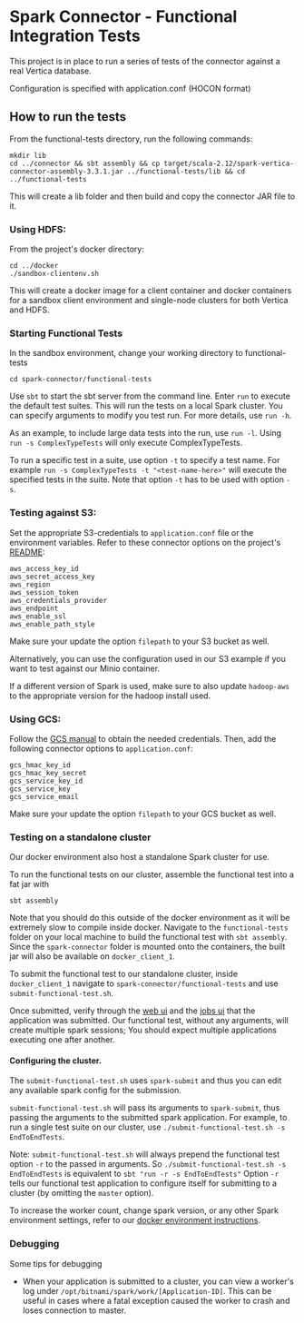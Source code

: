 # Spark Connector - Functional Integration Tests

This project is in place to run a series of tests of the connector against a real Vertica database.

Configuration is specified with application.conf (HOCON format)

## How to run the tests
From the functional-tests directory, run the following commands:
```
mkdir lib
cd ../connector && sbt assembly && cp target/scala-2.12/spark-vertica-connector-assembly-3.3.1.jar ../functional-tests/lib && cd ../functional-tests
```
This will create a lib folder and then build and copy the connector JAR file to it.

### Using HDFS:
From the project's docker directory:
```
cd ../docker
./sandbox-clientenv.sh
```
This will create a docker image for a client container and docker containers for a sandbox client environment and single-node clusters for both Vertica and HDFS.

### Starting Functional Tests

In the sandbox environment, change your working directory to functional-tests
```
cd spark-connector/functional-tests
```

Use `sbt` to start the sbt server from the command line. Enter `run` to execute the default test suites. 
This will run the tests on a local Spark cluster. 
You can specify arguments to modify you test run. For more details, use `run -h`.

As an example, to include large data tests into the run, use `run -l`. Using `run -s ComplexTypeTests` will only execute ComplexTypeTests.

To run a specific test in a suite, use option `-t` to specify a test name. For example `run -s ComplexTypeTests -t "<test-name-here>"` will execute the specified tests in the suite. Note that option `-t` has to be used with option `-s`.

### Testing against S3:

Set the appropriate S3-credentials to `application.conf` file or the environment variables. Refer to these connector options on the project's [README](https://github.com/vertica/spark-connector#readme):
```
aws_access_key_id
aws_secret_access_key
aws_region
aws_session_token
aws_credentials_provider
aws_endpoint
aws_enable_ssl
aws_enable_path_style
```
Make sure your update the option `filepath` to your S3 bucket as well.

Alternatively, you can use the configuration used in our S3 example if you want to test against our Minio container.

If a different version of Spark is used, make sure to also update `hadoop-aws` to the appropriate version for the hadoop install used.

### Using GCS:
Follow the [GCS manual](../GCSUserManual.md) to obtain the needed credentials. Then, add the following connector options to `application.conf`:
```
gcs_hmac_key_id
gcs_hmac_key_secret
gcs_service_key_id
gcs_service_key
gcs_service_email
```
Make sure your update the option `filepath` to your GCS bucket as well.


### Testing on a standalone cluster

Our docker environment also host a standalone Spark cluster for use.

To run the functional tests on our cluster, assemble the functional test into a fat jar with

```
sbt assembly
```

Note that you should do this outside of the docker environment as it will be extremely slow to compile inside docker. 
Navigate to the `functional-tests` folder on your local machine to build the functional test with `sbt assembly`. 
Since the `spark-connector` folder is mounted onto the containers, the built jar will also be available on `docker_client_1`.

To submit the functional test to our standalone cluster, inside `docker_client_1` navigate to `spark-connector/functional-tests` and use `submit-functional-test.sh`.

Once submitted, verify through the [web ui](localhost:8080) and the [jobs ui](localhost:4040) that the application was submitted.
Our functional test, without any arguments, will create multiple spark sessions; You should expect multiple applications executing one after another.

#### Configuring the cluster.
The `submit-functional-test.sh` uses `spark-submit` and thus you can edit any available spark config for the submission.

`submit-functional-test.sh` will pass its arguments to `spark-submit`, thus passing the arguments to the submitted spark application.
For example, to run a single test suite on our cluster, use `./submit-functional-test.sh -s EndToEndTests`.

Note: `submit-functional-test.sh` will always prepend the functional test option `-r` to the passed in arguments.
So `./submit-functional-test.sh -s EndToEndTests` is equivalent to `sbt "run -r -s EndToEndTests"`
Option `-r` tells our functional test application to configure itself for submitting to a cluster (by omitting the `master` option).

To increase the worker count, change spark version, or any other Spark environment settings, refer to our [docker environment instructions](/../docker/README.md).

### Debugging
Some tips for debugging
- When your application is submitted to a cluster, you can view a worker's log under `/opt/bitnami/spark/work/[Application-ID]`. This can be useful in cases where a fatal exception caused
the worker to crash and loses connection to master.
